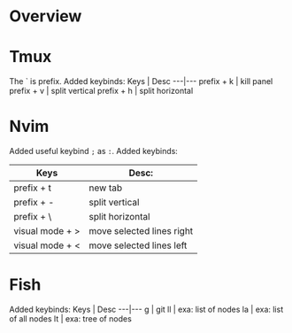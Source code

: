 # Overview

# Tmux
The ` is prefix. Added keybinds:
Keys | Desc
---|---
prefix + k | kill panel
prefix + v | split vertical
prefix + h | split horizontal

# Nvim 
Added useful keybind `;` as `:`. Added keybinds:

Keys | Desc:
---|---
prefix + t | new tab
prefix + - | split vertical
prefix + \ | split horizontal
visual mode + > | move selected lines right
visual mode + < | move selected lines left

# Fish
Added keybinds:
Keys | Desc
---|---
g | git
ll | exa: list of nodes
la | exa: list of all nodes
lt | exa: tree of nodes

